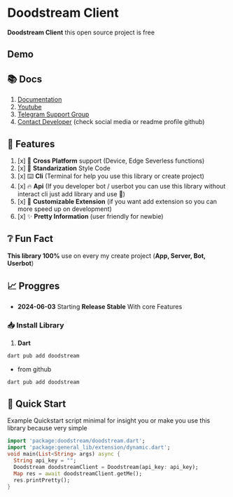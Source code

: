 # Doodstream Client
 
**Doodstream Client** this open source project is free 

## Demo
 

## 📚️ Docs

1. [Documentation](/docs/)
2. [Youtube](https://youtube.com/)
3. [Telegram Support Group](https://t.me/)
4. [Contact Developer](https://github.com/) (check social media or readme profile github)

## 🔖️ Features

1. [x] 📱️ **Cross Platform** support (Device, Edge Severless functions)
2. [x] 📜️ **Standarization** Style Code
3. [x] ⌨️ **Cli** (Terminal for help you use this library or create project)
4. [x] 🔥️ **Api** (If you developer bot / userbot you can use this library without interact cli just add library and use 🚀️)
5. [x] 🧩️ **Customizable Extension** (if you want add extension so you can more speed up on development)
6. [x] ✨️ **Pretty Information** (user friendly for newbie)
 
## ❔️ Fun Fact

**This library 100%** use on every my create project (**App, Server, Bot, Userbot**)
 
## 📈️ Proggres
 
- **2024-06-03**
  Starting **Release Stable** With core Features

### 📥️ Install Library

1. **Dart**

```bash
dart pub add doodstream
```

- from github

```bash
dart pub add doodstream
```

## 🚀️ Quick Start

Example Quickstart script minimal for insight you or make you use this library because very simple 

```dart
import 'package:doodstream/doodstream.dart';
import 'package:general_lib/extension/dynamic.dart';
void main(List<String> args) async {
  String api_key = "";
  Doodstream doodstreamClient = Doodstream(api_key: api_key);
  Map res = await doodstreamClient.getMe();
  res.printPretty();
}
```
 